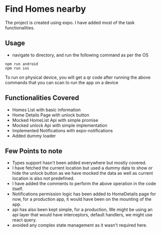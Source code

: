 # Find Homes nearby

The project is created using expo. I have added most of the task functionalities.

## Usage

-   navigate to directory, and run the following command as per the OS

```
npm run android
npm run ios
```

To run on physical device, you will get a qr code after running the above commands that you can scan to run the app on a device

## Functionalities Covered

-   Homes List with basic information
-   Home Details Page with unlock button
-   Mocked HomeList Api with simple promise
-   Mocked unlock Api with simple implementation
-   Implemented Notifications with expo-notifications
-   Added dummy loader

## Few Points to note

-   Types support hasn't been added everywhere but mostly covered.
-   I have fetched the current location but used a dummy data to show or hide the unlock button as we have mocked the data as well as current location is also not predefined.
-   I have added the comments to perform the above operation in the code itself.
-   Notifications permission logic has been added to HomeDetails page for now, for a production app, it would have been on the mounting of the app.
-   api has also been kept simple, for a production, We might be using an api layer that would have interceptors, default handlers, we might use react query.
-   avoided any complex state management as it wasn't required here.
